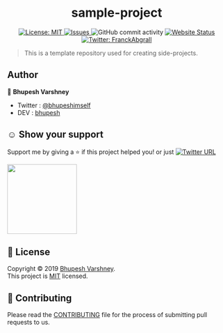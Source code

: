 <h1 align="center">sample-project</h1>
<p align="center">
<!--  <img src="" />-->
  <a href="https://github.com/Bhupesh-V/sample-project/blob/master/LICENSE">
    <img alt="License: MIT" src="https://img.shields.io/github/license/Bhupesh-V/sample-project" target="_blank" />
  </a>
  <a href="https://github.com/Bhupesh-V/sample-project/issues">
    <img alt="Issues" src="https://img.shields.io/github/issues/Bhupesh-V/sample-project?color=blueviolet" />
  </a>
  <img alt="GitHub commit activity" src="https://img.shields.io/github/commit-activity/m/Bhupesh-V/sample-project">
  <a href="">
    <img alt="Website Status" src="https://img.shields.io/website?down_color=red&down_message=down&up_color=darkgreen&up_message=up&url=https%3A%2F%2Fwebsite.com" />
  </a>
  <a href="https://twitter.com/bhupeshimself">
    <img alt="Twitter: FranckAbgrall" src="https://img.shields.io/twitter/follow/bhupeshimself.svg?style=social" target="_blank" />
  </a>
</p>

> This is a template repository used for creating side-projects.



## Author

:bust_in_silhouette: **Bhupesh Varshney**

- Twitter : [@bhupeshimself](https://twitter.com/bhupeshimself)
- DEV : [bhupesh](https://dev.to/bhupesh)


## ☺️ Show your support

Support me by giving a ⭐️ if this project helped you! or just [![Twitter URL](https://img.shields.io/twitter/url?style=social&url=https%3A%2F%2Fgithub.com%2FBhupesh-V%2Fsample-project%2F)](https://twitter.com/intent/tweet?url=https://github.com/Bhupesh-V/sample-project&text=sample-project%20via%20@bhupeshimself)

<a href="https://www.patreon.com/bhupesh">
  <img src="https://c5.patreon.com/external/logo/become_a_patron_button@2x.png" width="160">
</a>

## 📝 License

Copyright © 2019 [Bhupesh Varshney](https://github.com/Bhupesh-V).<br />
This project is [MIT](https://github.com/Bhupesh-V/sample-project/blob/master/LICENSE) licensed.

## 👋 Contributing

Please read the [CONTRIBUTING](CONTRIBUTING.md) file for the process of submitting pull requests to us.
